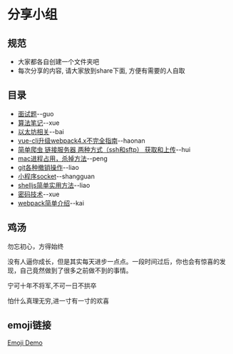 # 分享小组

## 规范
* 大家都各自创建一个文件夹吧
* 每次分享的内容, 请大家放到share下面, 方便有需要的人自取
## 目录

- [面试题](https://github.com/imaxue/progress/blob/master/Mr.Guo/Interview.md)--guo
- [算法笔记](https://github.com/imaxue/progress/blob/master/axue/Algorithms/note.md)--xue
- [以太坊相关](https://github.com/imaxue/progress/tree/master/bai)--bai
- [vue-cli升级webpack4.x不完全指南](https://github.com/imaxue/progress/blob/master/haonan/2018-7-8%20vue-cli%E5%8D%87%E7%BA%A7webpack4.x%E4%B8%8D%E5%AE%8C%E5%85%A8%E6%8C%87%E5%8D%97.md)--haonan
- [简单爬虫 链接服务器 两种方式（ssh和sftp） 获取和上传](https://github.com/imaxue/progress/tree/master/hui)--hui
- [mac进程占用，杀掉方法](https://github.com/imaxue/progress/blob/master/kingpeng/workplace/02-study.md)--peng
- [git各种撤销操作](https://github.com/imaxue/progress/blob/master/liao/git%E5%90%84%E7%A7%8D%E6%92%A4%E9%94%80.md)--liao
- [小程序socket](https://github.com/imaxue/progress/blob/master/shangguan/socket.md)--shangguan
- [shelljs简单实用方法](https://github.com/imaxue/progress/blob/master/share/3/shelljs%E4%BD%BF%E7%94%A8.md)--liao
- [密码技术](https://github.com/imaxue/progress/blob/master/share/3/%E5%AF%86%E7%A0%81%E6%8A%80%E6%9C%AF.pdf)--xue
- [webpack简单介绍](https://github.com/imaxue/progress/blob/master/wzk/webpack.md)--kai
## 鸡汤

勿忘初心，方得始终

没有人逼你成长，但是其实每天进步一点点。一段时间过后，你也会有惊喜的发现，自己竟然做到了很多之前做不到的事情。

宁可十年不将军,不可一日不拱卒

怕什么真理无穷,进一寸有一寸的欢喜


## emoji链接


[Emoji Demo](https://gitmoji.carloscuesta.me/)
